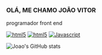 
### OLÁ, ME CHAMO JOÃO VITOR

programador front end

[![html5](https://img.shields.io/badge/HTML5-E34F26?style=for-the-badge&logo=html5&logoColor=white)]()
[![html5](https://img.shields.io/badge/CSS3-1572B6?style=for-the-badge&logo=css3&logoColor=white)]()
[![Javascript](https://img.shields.io/badge/JavaScript-323330?style=for-the-badge&logo=javascript&logoColor=F7DF1E)]()

![Joao's GitHub stats](https://github-readme-stats.vercel.app/api?username=Joaosantos03&show_icons=true&theme=dracula)

